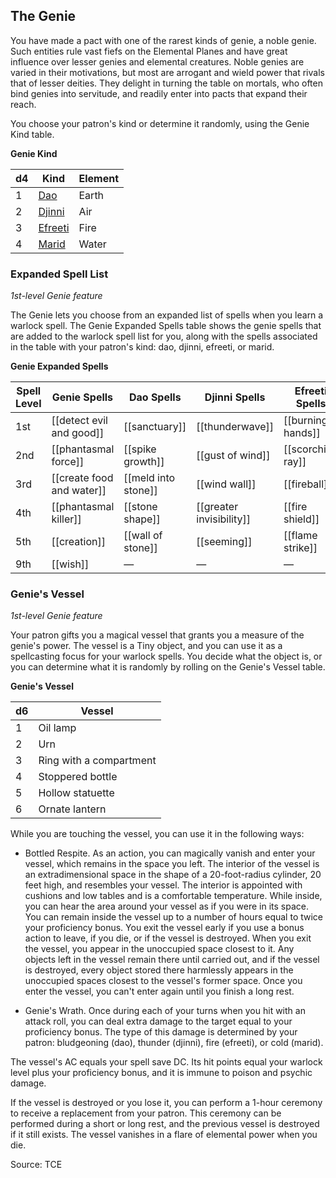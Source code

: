 ## The Genie

You have made a pact with one of the rarest kinds of genie, a noble genie. Such entities rule vast fiefs on the Elemental Planes and have great influence over lesser genies and elemental creatures. Noble genies are varied in their motivations, but most are arrogant and wield power that rivals that of lesser deities. They delight in turning the table on mortals, who often bind genies into servitude, and readily enter into pacts that expand their reach.

You choose your patron's kind or determine it randomly, using the Genie Kind table.

**Genie Kind**

| d4  | Kind                                                 | Element |
| --- | ---------------------------------------------------- | ------- |
| 1   | [Dao](https://5e.tools/bestiary.html#dao_mm)         | Earth   |
| 2   | [Djinni](https://5e.tools/bestiary.html#djinni_mm)   | Air     |
| 3   | [Efreeti](https://5e.tools/bestiary.html#efreeti_mm) | Fire    |
| 4   | [Marid](https://5e.tools/bestiary.html#marid_mm)     | Water   |

### Expanded Spell List

_1st-level Genie feature_

The Genie lets you choose from an expanded list of spells when you learn a warlock spell. The Genie Expanded Spells table shows the genie spells that are added to the warlock spell list for you, along with the spells associated in the table with your patron's kind: dao, djinni, efreeti, or marid.

**Genie Expanded Spells**

| Spell Level | Genie Spells              | Dao Spells          | Djinni Spells            | Efreeti Spells    | Marid Spells      |
| ----------- | ------------------------- | ------------------- | ------------------------ | ----------------- | ----------------- |
| 1st         | [[detect evil and good]]  | [[sanctuary]]       | [[thunderwave]]          | [[burning hands]] | [[fog cloud]]     |
| 2nd         | [[phantasmal force]]      | [[spike growth]]    | [[gust of wind]]         | [[scorching ray]] | [[blur]]          |
| 3rd         | [[create food and water]] | [[meld into stone]] | [[wind wall]]            | [[fireball]]      | [[sleet storm]]   |
| 4th         | [[phantasmal killer]]     | [[stone shape]]     | [[greater invisibility]] | [[fire shield]]   | [[control water]] |
| 5th         | [[creation]]              | [[wall of stone]]   | [[seeming]]              | [[flame strike]]  | [[cone of cold]]  | 
| 9th         | [[wish]]                  | —                   | —                        | —                 | —                 |

### Genie's Vessel

_1st-level Genie feature_

Your patron gifts you a magical vessel that grants you a measure of the genie's power. The vessel is a Tiny object, and you can use it as a spellcasting focus for your warlock spells. You decide what the object is, or you can determine what it is randomly by rolling on the Genie's Vessel table.

**Genie's Vessel**

| d6  | Vessel                  | 
| --- | ----------------------- |
| 1   | Oil lamp                |
| 2   | Urn                     |
| 3   | Ring with a compartment |
| 4   | Stoppered bottle        |
| 5   | Hollow statuette        |
| 6   | Ornate lantern          |

While you are touching the vessel, you can use it in the following ways:

- Bottled Respite. As an action, you can magically vanish and enter your vessel, which remains in the space you left. The interior of the vessel is an extradimensional space in the shape of a 20-foot-radius cylinder, 20 feet high, and resembles your vessel. The interior is appointed with cushions and low tables and is a comfortable temperature. While inside, you can hear the area around your vessel as if you were in its space. You can remain inside the vessel up to a number of hours equal to twice your proficiency bonus. You exit the vessel early if you use a bonus action to leave, if you die, or if the vessel is destroyed. When you exit the vessel, you appear in the unoccupied space closest to it. Any objects left in the vessel remain there until carried out, and if the vessel is destroyed, every object stored there harmlessly appears in the unoccupied spaces closest to the vessel's former space. Once you enter the vessel, you can't enter again until you finish a long rest.

- Genie's Wrath. Once during each of your turns when you hit with an attack roll, you can deal extra damage to the target equal to your proficiency bonus. The type of this damage is determined by your patron: bludgeoning (dao), thunder (djinni), fire (efreeti), or cold (marid).

The vessel's AC equals your spell save DC. Its hit points equal your warlock level plus your proficiency bonus, and it is immune to poison and psychic damage.

If the vessel is destroyed or you lose it, you can perform a 1-hour ceremony to receive a replacement from your patron. This ceremony can be performed during a short or long rest, and the previous vessel is destroyed if it still exists. The vessel vanishes in a flare of elemental power when you die.

Source: TCE
